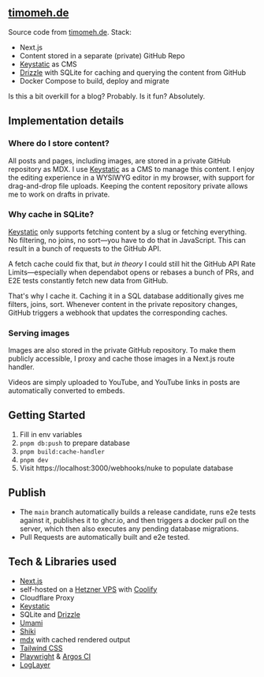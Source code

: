 ## [timomeh.de](https://timomeh.de)

Source code from [timomeh.de](https://timomeh.de). Stack:

- Next.js
- Content stored in a separate (private) GitHub Repo
- [Keystatic](https://keystatic.com/) as CMS
- [Drizzle](https://orm.drizzle.team) with SQLite for caching and querying the content from GitHub
- Docker Compose to build, deploy and migrate

Is this a bit overkill for a blog? Probably. Is it fun? Absolutely.

## Implementation details

### Where do I store content?

All posts and pages, including images, are stored in a private GitHub repository as MDX. I use [Keystatic](https://keystatic.com/) as a CMS to manage this content. I enjoy the editing experience in a WYSIWYG editor in my browser, with support for drag-and-drop file uploads. Keeping the content repository private allows me to work on drafts in private.

### Why cache in SQLite?

[Keystatic](https://keystatic.com/) only supports fetching content by a slug or fetching everything. No filtering, no joins, no sort—you have to do that in JavaScript. This can result in a bunch of requests to the GitHub API.

A fetch cache could fix that, but _in theory_ I could still hit the GitHub API Rate Limits—especially when dependabot opens or rebases a bunch of PRs, and E2E tests constantly fetch new data from GitHub.

That's why I cache it. Caching it in a SQL database additionally gives me filters, joins, sort. Whenever content in the private repository changes, GitHub triggers a webhook that updates the corresponding caches.

### Serving images

Images are also stored in the private GitHub repository. To make them publicly accessible, I proxy and cache those images in a Next.js route handler.

Videos are simply uploaded to YouTube, and YouTube links in posts are automatically converted to embeds.

## Getting Started

1. Fill in env variables
2. `pnpm db:push` to prepare database
3. `pnpm build:cache-handler`
4. `pnpm dev`
5. Visit https://localhost:3000/webhooks/nuke to populate database

## Publish

- The `main` branch automatically builds a release candidate, runs e2e tests against it, publishes it to ghcr.io, and then triggers a docker pull on the server, which then also executes any pending database migrations.
- Pull Requests are automatically built and e2e tested.

## Tech & Libraries used

- [Next.js](https://nextjs.org/)
- self-hosted on a [Hetzner VPS](https://www.hetzner.com/cloud/) with [Coolify](https://coolify.io/)
- Cloudflare Proxy
- [Keystatic](https://keystatic.com/)
- SQLite and [Drizzle](https://orm.drizzle.team/)
- [Umami](https://umami.is/)
- [Shiki](https://shiki.style/)
- [mdx](https://mdxjs.com/packages/mdx) with cached rendered output
- [Tailwind CSS](https://tailwindcss.com/)
- [Playwright](https://playwright.dev/) & [Argos CI](https://argos-ci.com)
- [LogLayer](https://loglayer.dev/)
